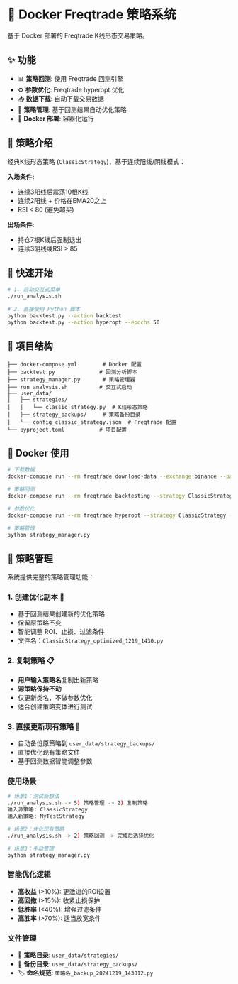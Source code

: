 # 🚀 Docker Freqtrade 策略系统

基于 Docker 部署的 Freqtrade K线形态交易策略。

## ✨ 功能

- 📊 **策略回测**: 使用 Freqtrade 回测引擎
- ⚙️ **参数优化**: Freqtrade hyperopt 优化  
- 📥 **数据下载**: 自动下载交易数据
- 🎯 **策略管理**: 基于回测结果自动优化策略
- 🐳 **Docker 部署**: 容器化运行

## 🎯 策略介绍

经典K线形态策略 (`ClassicStrategy`)，基于连续阳线/阴线模式：

**入场条件:**
- 连续3阳线后震荡10根K线
- 连续2阳线 + 价格在EMA20之上  
- RSI < 80 (避免超买)

**出场条件:**
- 持仓7根K线后强制退出
- 连续3阴线或RSI > 85

## 🚀 快速开始

```bash
# 1. 启动交互式菜单
./run_analysis.sh

# 2. 直接使用 Python 脚本
python backtest.py --action backtest
python backtest.py --action hyperopt --epochs 50
```

## 📁 项目结构

```
├── docker-compose.yml        # Docker 配置
├── backtest.py              # 回测分析脚本
├── strategy_manager.py       # 策略管理器
├── run_analysis.sh          # 交互式启动
├── user_data/
│   ├── strategies/
│   │   └── classic_strategy.py  # K线形态策略
│   ├── strategy_backups/     # 策略备份目录
│   └── config_classic_strategy.json  # Freqtrade 配置
└── pyproject.toml           # 项目配置
```

## 🐳 Docker 使用

```bash
# 下载数据
docker-compose run --rm freqtrade download-data --exchange binance --pairs BTC/USDT --timeframes 5m --days 30

# 策略回测
docker-compose run --rm freqtrade backtesting --strategy ClassicStrategy --timerange 20240101-

# 参数优化
docker-compose run --rm freqtrade hyperopt --strategy ClassicStrategy --epochs 100

# 策略管理
python strategy_manager.py
```

## 🎯 策略管理

系统提供完整的策略管理功能：

### 1. 创建优化副本 🧠
- 基于回测结果创建新的优化策略
- 保留原策略不变
- 智能调整 ROI、止损、过滤条件
- 文件名：`ClassicStrategy_optimized_1219_1430.py`

### 2. 复制策略 📋
- **用户输入策略名**复制出新策略
- **源策略保持不动**
- 仅更新类名，不做参数优化
- 适合创建策略变体进行测试

### 3. 直接更新现有策略 🔄
- 自动备份原策略到 `user_data/strategy_backups/`
- 直接优化现有策略文件
- 基于回测数据智能调整参数

### 使用场景
```bash
# 场景1：测试新想法
./run_analysis.sh -> 5) 策略管理 -> 2) 复制策略
输入源策略: ClassicStrategy
输入新策略: MyTestStrategy

# 场景2：优化现有策略
./run_analysis.sh -> 2) 策略回测 -> 完成后选择优化

# 场景3：手动管理
python strategy_manager.py
```

### 智能优化逻辑
- **高收益** (>10%): 更激进的ROI设置
- **高回撤** (>15%): 收紧止损保护  
- **低胜率** (<40%): 增强过滤条件
- **高胜率** (>70%): 适当放宽条件

### 文件管理
- 📁 **策略目录**: `user_data/strategies/`
- 💾 **备份目录**: `user_data/strategy_backups/`
- 🏷️ **命名规范**: `策略名_backup_20241219_143012.py`